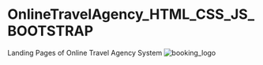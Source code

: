 # OnlineTravelAgency_HTML_CSS_JS_BOOTSTRAP
Landing Pages of Online Travel Agency System
![booking_logo](https://github.com/Hoangnghiango/OnlineTravelAgency_HTML_CSS_JS_BOOTSTRAP/assets/126746570/a2b0ea28-08a6-4ea8-ad1c-869bb6f29e98)



